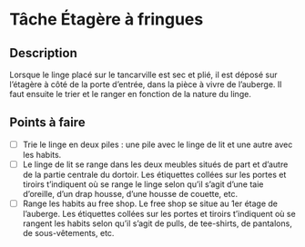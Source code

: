 # Tâche Étagère à fringues

## Description
Lorsque le linge placé sur le tancarville est sec et plié, il est déposé sur l’étagère à côté de la porte d’entrée, dans la pièce à vivre de l’auberge.
Il faut ensuite le trier et le ranger en fonction de la nature du linge.

## Points à faire
- [ ] Trie le linge en deux piles : une pile avec le linge de lit et une autre avec les habits.
- [ ] Le linge de lit se range dans les deux meubles situés de part et d’autre de la partie centrale du dortoir. Les étiquettes collées sur les portes et tiroirs t’indiquent où se range le linge selon qu’il s’agit d’une taie d’oreille, d’un drap housse, d’une housse de couette, etc.
- [ ] Range les habits au free shop. Le free shop se situe au 1er étage de l’auberge. Les étiquettes collées sur les portes et tiroirs t’indiquent où se rangent les habits selon qu’il s’agit de pulls, de tee-shirts, de pantalons, de sous-vêtements, etc.
